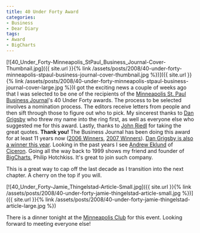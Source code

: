 ```yaml
---
title: 40 Under Forty Award
categories:
- Business
- Dear Diary
tags:
- Award
- BigCharts
---
```


[![40_Under_Forty-Minneapolis_StPaul_Business_Journal-Cover-Thumbnail.jpg]({{ site.url }}{% link /assets/posts/2008/40-under-forty-minneapolis-stpaul-business-journal-cover-thumbnail.jpg %})]({{ site.url }}{% link /assets/posts/2008/40-under-forty-minneapolis-stpaul-business-journal-cover-large.jpg %})I got the exciting news a couple of weeks ago that I was selected to be one of the recipients of the [Minneapolis St. Paul Business Journal](http://twincities.bizjournals.com/twincities/)'s 40 Under Forty awards. The process to be selected involves a nomination process. The editors receive letters from people and then sift through those to figure out who to pick. My sincerest thanks to [Dan Grigsby](http://www.unpossible.com/) who threw my name into the ring first, as well as everyone else who suggested me for this award. Lastly, thanks to [John Riedl](http://www.cs.umn.edu/~riedl) for taking the great quotes. **Thank you!**
The Business Journal has been doing this award for at least 11 years now ([2006 Winners](http://twincities.bizjournals.com/twincities/stories/2006/05/08/daily50.html), [2007 Winners](http://twincities.bizjournals.com/twincities/stories/2007/05/14/daily34.html)). [Dan Grigsby is also a winner this year](http://www.unpossible.com/2008/05/09/40-under-40/). Looking in the past years I see [Andrew Eklund](http://www.ciceron.com/aboutus_management.asp?emp_id=35) of [Ciceron](http://www.ciceron.com/). Going all the way back to 1999 shows my friend and founder of [BigCharts](http://www.bigcharts.com/), Philip Hotchkiss. It's great to join such company.

This is a great way to cap off the last decade as I transition into the next chapter. A cherry on the top if you will.

[![40_Under_Forty-Jamie_Thingelstad-Article-Small.jpg]({{ site.url }}{% link /assets/posts/2008/40-under-forty-jamie-thingelstad-article-small.jpg %})]({{ site.url }}{% link /assets/posts/2008/40-under-forty-jamie-thingelstad-article-large.jpg %})

There is a dinner tonight at the [Minneapolis Club](http://www.mplsclub.org/) for this event. Looking forward to meeting everyone else!
